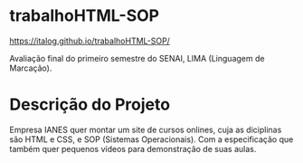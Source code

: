# trabalhoHTML-SOP
https://italog.github.io/trabalhoHTML-SOP/

Avaliação final do primeiro semestre do SENAI, LIMA (Linguagem de Marcação).

# Descrição do Projeto

Empresa IANES quer montar um site de cursos onlines, cuja as diciplinas são HTML e CSS, e SOP (Sistemas Operacionais).
Com a especificação que também quer pequenos vídeos para demonstração de suas aulas.
